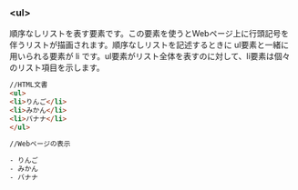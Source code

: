 ### \<ul> 
順序なしリストを表す要素です。この要素を使うとWebページ上に行頭記号を伴うリストが描画されます。順序なしリストを記述するときに ul要素と一緒に用いられる要素が li です。ul要素がリスト全体を表すのに対して、li要素は個々のリスト項目を示します。  

```html
//HTML文書  
<ul>  
<li>りんご</li>  
<li>みかん</li>  
<li>バナナ</li>  
</ul>  
  
//Webページの表示

- りんご
- みかん
- バナナ
```